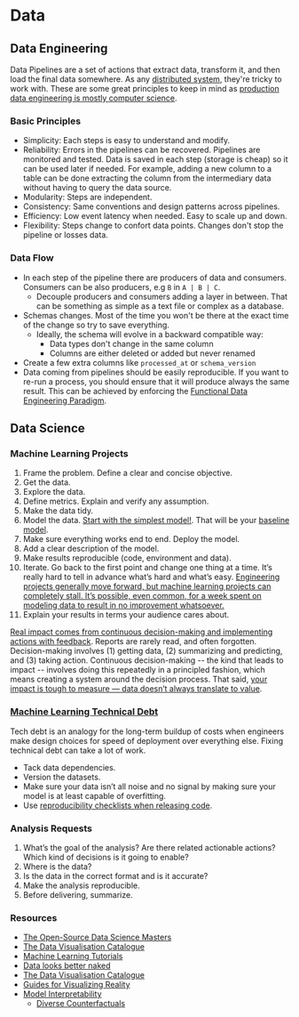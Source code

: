 # Data

## Data Engineering

Data Pipelines are a set of actions that extract data, transform it, and then load the final data somewhere. As any [distributed system](https://www.somethingsimilar.com/2013/01/14/notes-on-distributed-systems-for-young-bloods/), they're tricky to work with. These are some great principles to keep in mind as [production data engineering is mostly computer science](https://towardsdatascience.com/lessons-from-a-year-in-the-data-science-trenches-f06efa6355fd).

### Basic Principles

* Simplicity: Each steps is easy to understand and modify.
* Reliability: Errors in the pipelines can be recovered. Pipelines are monitored and tested. Data is saved in each step (storage is cheap) so it can be used later if needed. For example, adding a new column to a table can be done extracting the column from the intermediary data without having to query the data source.
* Modularity: Steps are independent.
* Consistency: Same conventions and design patterns across pipelines.
* Efficiency: Low event latency when needed. Easy to scale up and down.
* Flexibility: Steps change to confort data points. Changes don't stop the pipeline or losses data.

### Data Flow

* In each step of the pipeline there are producers of data and consumers. Consumers can be also producers, e.g `B` in `A | B | C`.
  * Decouple producers and consumers adding a layer in between. That can be something as simple as a text file or complex as a database.
* Schemas changes. Most of the time you won't be there at the exact time of the change so try to save everything.
  * Ideally, the schema will evolve in a backward compatible way:
    * Data types don't change in the same column
    * Columns are either deleted or added but never renamed
* Create a few extra columns like `processed_at` or `schema_version`
* Data coming from pipelines should be easily reproducible. If you want to re-run a process, you should ensure that it will produce always the same result. This can be achieved by enforcing the [Functional Data Engineering Paradigm](https://medium.com/@maximebeauchemin/functional-data-engineering-a-modern-paradigm-for-batch-data-processing-2327ec32c42a).

## Data Science

### Machine Learning Projects

1. Frame the problem. Define a clear and concise objective.
1. Get the data.
1. Explore the data.
1. Define metrics. Explain and verify any assumption.
1. Make the data tidy.
1. Model the data. [Start with the simplest model!](https://developers.google.com/machine-learning/guides/rules-of-ml/). That will be your [baseline model](https://blog.insightdatascience.com/always-start-with-a-stupid-model-no-exceptions-3a22314b9aaa).
1. Make sure everything works end to end. Deploy the model.
  1. Add a clear description of the model.
1. Make results reproducible (code, environment and data).
1. Iterate. Go back to the first point and change one thing at a time. It’s really hard to tell in advance what’s hard and what’s easy. [Engineering projects generally move forward, but machine learning projects can completely stall. It’s possible, even common, for a week spent on modeling data to result in no improvement whatsoever.](https://medium.com/@l2k/why-are-machine-learning-projects-so-hard-to-manage-8e9b9cf49641)
1. Explain your results in terms your audience cares about.

[Real impact comes from continuous decision-making and implementing actions with feedback](https://news.ycombinator.com/item?id=22808006). Reports are rarely read, and often forgotten. Decision-making involves (1) getting data, (2) summarizing and predicting, and (3) taking action. Continuous decision-making -- the kind that leads to impact -- involves doing this repeatedly in a principled fashion, which means creating a system around the decision process. That said, [your impact is tough to measure — data doesn’t always translate to value](https://dfrieds.com/articles/data-science-reality-vs-expectations.html).

### [Machine Learning Technical Debt](https://matthewmcateer.me/blog/machine-learning-technical-debt)

Tech debt is an analogy for the long-term buildup of costs when engineers make design choices for speed of deployment over everything else. Fixing technical debt can take a lot of work.

* Tack data dependencies.
* Version the datasets.
* Make sure your data isn’t all noise and no signal by making sure your model is at least capable of overfitting.
* Use [reproducibility checklists when releasing code](https://www.cs.mcgill.ca/~jpineau/ReproducibilityChecklist.pdf).

### Analysis Requests

1. What’s the goal of the analysis? Are there related actionable actions? Which kind of decisions is it going to enable?
1. Where is the data?
1. Is the data in the correct format and is it accurate?
1. Make the analysis reproducible.
1. Before delivering, summarize.

### Resources

* [The Open-Source Data Science Masters](https://github.com/datasciencemasters/go)
* [The Data Visualisation Catalogue](https://datavizcatalogue.com/)
* [Machine Learning Tutorials](https://ujjwalkarn.github.io/Machine-Learning-Tutorials/)
* [Data looks better naked](https://www.darkhorseanalytics.com/blog/data-looks-better-naked)
* [The Data Visualisation Catalogue](https://datavizcatalogue.com/search.html)
* [Guides for Visualizing Reality](https://flowingdata.com/2020/06/01/guides-for-visualizing-reality/)
* [Model Interpretability](https://ff06-2020.fastforwardlabs.com/)
  * [Diverse Counterfactuals](https://www.microsoft.com/en-us/research/blog/open-source-library-provides-explanation-for-machine-learning-through-diverse-counterfactuals/)
